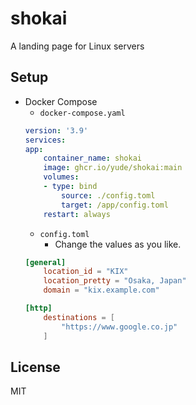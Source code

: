 # shokai
A landing page for Linux servers

## Setup
* Docker Compose
    * `docker-compose.yaml`
    ```yaml
    version: '3.9'
    services:
    app:
        container_name: shokai
        image: ghcr.io/yude/shokai:main
        volumes:
        - type: bind
            source: ./config.toml
            target: /app/config.toml
        restart: always
    ```
    * `config.toml`
        * Change the values as you like.
    ```toml
    [general]
        location_id = "KIX"
        location_pretty = "Osaka, Japan"
        domain = "kix.example.com"

    [http]
        destinations = [
            "https://www.google.co.jp"
        ]
    ```

## License
MIT